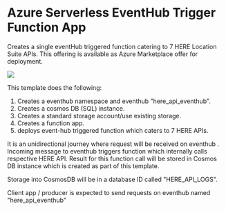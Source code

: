 # Azure Serverless EventHub Trigger Function App

Creates a single eventHub triggered function catering to 7 HERE Location Suite APIs.
This offering is available as Azure Marketplace offer for deployment.

<a href="https://portal.azure.com/#create/Microsoft.Template/uri/https%3A%2F%2Fraw.githubusercontent.com%2Fnavinmistry%2Fhere-azure-serverless%2Fmaster%2FarmTemplates%2F102-hlsARMTemplateDataStream%2Fazuredeploy.json" target="_blank">
    <img src="http://azuredeploy.net/deploybutton.png"/>
</a>

This template does the following:
  1. Creates a eventhub namespace and eventhub "here_api_eventhub".
  2. Creates a cosmos DB (SQL) instance.
  3. Creates a standard storage account/use existing storage.
  4. Creates a function app.
  5. deploys event-hub triggered function  which caters to 7 HERE APIs.

It is an unidirectional journey where request will be received on eventhub .
Incoming message to eventhub triggers function which internally calls respective HERE API.
Result for this function call will be stored in Cosmos DB instance which is created as part of this template.

Storage into CosmosDB will be in a database ID called "HERE_API_LOGS".

Client app / producer is expected to send requests on eventhub named "here_api_eventhub"
